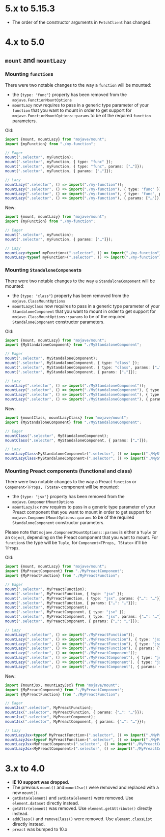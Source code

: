 5.x to 5.15.3
=============

*   The order of the constructor arguments in `FetchClient` has changed.


4.x to 5.0
==========


## `mount` and `mountLazy`

### Mounting `function`s

There were two notable changes to the way a `function` will be mounted:
- the `{type: "func"}` property has been removed from the `mojave.FunctionMountOptions`
- `mountLazy` now requires to pass in a generic type parameter of your `function` that you want to mount in order
  to get support for `mojave.FunctionMountOptions::params` to be of the required `function` parameters.

Old:

```typescript
import {mount, mountLazy} from "mojave/mount";
import {myFunction} from "./my-function";

// Eager
mount(".selector", myFunction);
mount(".selector", myFunction, { type: "func" });
mount(".selector", myFunction, { type: "func", params: ["…"]});
mount(".selector", myFunction, { params: ["…"]});

// Lazy
mountLazy(".selector", () => import("./my-function"));
mountLazy(".selector", () => import("./my-function"), { type: "func" });
mountLazy(".selector", () => import("./my-function"), { type: "func", params: ["…"]});
mountLazy(".selector", () => import("./my-function"), { params: ["…"]});
```

New:

```typescript
import {mount, mountLazy} from "mojave/mount";
import {myFunction} from "./my-function";

// Eager
mount(".selector", myFunction);
mount(".selector", myFunction, { params: ["…"]});

// Lazy
mountLazy<typeof myFunction>(".selector", () => import("./my-function"));
mountLazy<typeof myFunction>(".selector", () => import("./my-function"), { params: ["…"]});
```


### Mounting `StandaloneComponent`s

There were two notable changes to the way a `StandaloneComponent` will be mounted:
- the `{type: "class"}` property has been removed from the `mojave.ClassMountOptions`
- `mountLazyClass` now requires to pass in a generic type parameter of your `StandaloneComponent` that you want to mount in order
  to get support for `mojave.ClassMountOptions::params` to be of the required `StandaloneComponent` constructor parameters.

Old:

```typescript
import {mount, mountLazy} from "mojave/mount";
import {MyStandaloneComponent} from "./MyStandaloneComponent";

// Eager
mount(".selector", MyStandaloneComponent);
mount(".selector", MyStandaloneComponent, { type: "class" });
mount(".selector", MyStandaloneComponent, { type: "class", params: ["…"]});
mount(".selector", MyStandaloneComponent, { params: ["…"]});

// Lazy
mountLazy(".selector", () => import("./MyStandaloneComponent"));
mountLazy(".selector", () => import("./MyStandaloneComponent"), { type: "class" });
mountLazy(".selector", () => import("./MyStandaloneComponent"), { type: "class", params: ["…"]});
mountLazy(".selector", () => import("./MyStandaloneComponent"), { params: ["…"]});
```

New:

```typescript
import {mountClass, mountLazyClass} from "mojave/mount";
import {MyStandaloneComponent} from "./MyStandaloneComponent";

// Eager
mountClass(".selector", MyStandaloneComponent);
mountClass(".selector", MyStandaloneComponent, { params: ["…"]});

// Lazy
mountLazyClass<MyStandaloneComponent>(".selector", () => import("./MyStandaloneComponent"));
mountLazyClass<MyStandaloneComponent>(".selector", () => import("./MyStandaloneComponent"), { params: ["…"]});
```


### Mounting Preact components (functional and class)

There were two notable changes to the way a Preact `function` or `Component<TProps, TState>` component will be mounted:
- the `{type: "jsx"}` property has been removed from the `mojave.ComponentMountOptions`
- `mountLazyJsx` now requires to pass in a generic type parameter of your Preact component that you want to mount in order
  to get support for `mojave.ComponentMountOptions::params` to be of the required `StandaloneComponent` constructor parameters.
  
Please note that `mojave.ComponentMountOptions::params` is either a `Tuple` or an `Object`, depending on the Preact component that you want to mount.
For `function`s the type will be `Tuple`, for `Component<TProps, TState>` it'll be `TProps`.

Old:

```typescript
import {mount, mountLazy} from "mojave/mount";
import {MyPreactComponent} from "./MyPreactComponent";
import {MyPreactFunction} from "./MyPreactFunction";

// Eager
mount(".selector", MyPreactFunction);
mount(".selector", MyPreactFunction, { type: "jsx" });
mount(".selector", MyPreactFunction, { type: "jsx", params: {"…": "…"}});
mount(".selector", MyPreactFunction, { params: {"…": "…"}});
mount(".selector", MyPreactComponent);
mount(".selector", MyPreactComponent, { type: "jsx" });
mount(".selector", MyPreactComponent, { type: "jsx", params: {"…": "…"}});
mount(".selector", MyPreactComponent, { params: {"…": "…"}});

// Lazy
mountLazy(".selector", () => import("./MyPreactFunction"));
mountLazy(".selector", () => import("./MyPreactFunction"), { type: "jsx" });
mountLazy(".selector", () => import("./MyPreactFunction"), { type: "jsx", params: {"…": "…"}});
mountLazy(".selector", () => import("./MyPreactFunction"), { params: {"…": "…"}});
mountLazy(".selector", () => import("./MyPreactComponent"));
mountLazy(".selector", () => import("./MyPreactComponent"), { type: "jsx" });
mountLazy(".selector", () => import("./MyPreactComponent"), { type: "jsx", params: {"…": "…"}});
mountLazy(".selector", () => import("./MyPreactComponent"), { params: {"…": "…"}});
```

New:

```typescript
import {mountJsx, mountLazyJsx} from "mojave/mount";
import {MyPreactComponent} from "./MyPreactComponent";
import {MyPreactFunction} from "./MyPreactFunction";

// Eager
mountJsx(".selector", MyPreactFunction);
mountJsx(".selector", MyPreactFunction, { params: {"…": "…"}});
mountJsx(".selector", MyPreactComponent);
mountJsx(".selector", MyPreactComponent, { params: {"…": "…"}});

// Lazy
mountLazyJsx<typeof MyPreactFunction>(".selector", () => import("./MyPreactFunction"));
mountLazyJsx<typeof MyPreactFunction>(".selector", () => import("./MyPreactFunction"), { params: {"…": "…"}});
mountLazyJsx<MyPreactComponent>(".selector", () => import("./MyPreactComponent"));
mountLazyJsx<MyPreactComponent>(".selector", () => import("./MyPreactComponent"), { params: {"…": "…"}});
```



3.x to 4.0
==========

*   **IE 10 support was dropped.** 
*   The previous `mount()` and `mountJsx()` were removed and replaced with a new `mount()`.
*   `getData(element)` and `setData(element)` were removed. Use `element.dataset` directly instead.
*   `getAttr(element)` was removed. Use `element.getAttribute()` directly instead.
*   `addClass()` and `removeClass()` were removed. Use `element.classList` directly instead.
*   `preact` was bumped to 10.x
